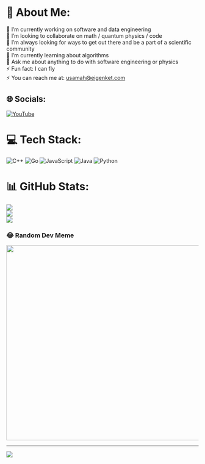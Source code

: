 # 💫 About Me:
🔭 I’m currently working on software and data engineering<br>👯 I’m looking to collaborate on math / quantum physics / code<br>🤝 I’m always looking for ways to get out there and be a part of a scientific community<br>🌱 I’m currently learning about algorithms <br>💬 Ask me about anything to do with software engineering or physics<br>⚡ Fun fact: I can fly<br>⚡ You can reach me at: usamah@eigenket.com


## 🌐 Socials:
[![YouTube](https://img.shields.io/badge/YouTube-%23FF0000.svg?logo=YouTube&logoColor=white)](https://youtube.com/@UCDCMNX7Ak6W2kSy11op50iQ) 

# 💻 Tech Stack:
![C++](https://img.shields.io/badge/c++-%2300599C.svg?style=for-the-badge&logo=c%2B%2B&logoColor=white) ![Go](https://img.shields.io/badge/go-%2300ADD8.svg?style=for-the-badge&logo=go&logoColor=white) ![JavaScript](https://img.shields.io/badge/javascript-%23323330.svg?style=for-the-badge&logo=javascript&logoColor=%23F7DF1E) ![Java](https://img.shields.io/badge/java-%23ED8B00.svg?style=for-the-badge&logo=java&logoColor=white) ![Python](https://img.shields.io/badge/python-3670A0?style=for-the-badge&logo=python&logoColor=ffdd54)
# 📊 GitHub Stats:
![](https://github-readme-stats.vercel.app/api?username=eigenkt&theme=dark&hide_border=false&include_all_commits=false&count_private=false)<br/>
![](https://github-readme-streak-stats.herokuapp.com/?user=eigenkt&theme=dark&hide_border=false)<br/>
![](https://github-readme-stats.vercel.app/api/top-langs/?username=eigenkt&theme=dark&hide_border=false&include_all_commits=false&count_private=false&layout=compact)

### 😂 Random Dev Meme
<img src="https://random-memer.herokuapp.com/" width="512px"/>

---
[![](https://visitcount.itsvg.in/api?id=eigenkt&icon=0&color=0)](https://visitcount.itsvg.in)

<!-- Proudly created with GPRM ( https://gprm.itsvg.in ) -->
